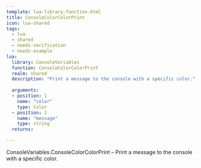 ```yaml
---
template: lua-library-function.html
title: ConsoleColorColorPrint
icon: lua-shared
tags:
  - lua
  - shared
  - needs-verification
  - needs-example
lua:
  library: ConsoleVariables
  function: ConsoleColorColorPrint
  realm: shared
  description: "Print a message to the console with a specific color."
  
  arguments:
  - position: 1
    name: "color"
    type: Color
  - position: 2
    name: "message"
    type: string
  returns:
    
---
```


<div class="lua__search__keywords">
ConsoleVariables.ConsoleColorColorPrint &#x2013; Print a message to the console with a specific color.
</div>
